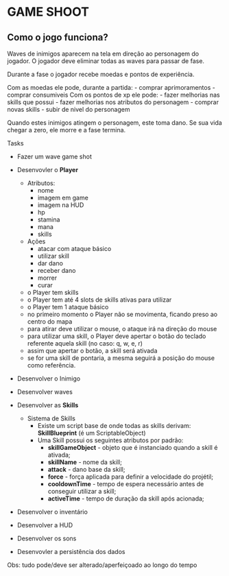 # GAME SHOOT

## Como o jogo funciona?

Waves de inimigos aparecem na tela em direção ao personagem do jogador.
O jogador deve eliminar todas as waves para passar de fase.

Durante a fase o jogador recebe moedas e pontos de experiência.

Com as moedas ele pode, durante a partida:
    - comprar aprimoramentos
    - comprar consumiveis
Com os pontos de xp ele pode:
    - fazer melhorias nas skills que possui
    - fazer melhorias nos atributos do personagem
    - comprar novas skills
    - subir de nivel do personagem

Quando estes inimigos atingem o personagem, este toma dano.
Se sua vida chegar a zero, ele morre e a fase termina.


Tasks

 - Fazer um wave game shot
 - Desenvovler o **Player**
    - Atributos:
        - nome
        - imagem em game
        - imagem na HUD
        - hp
        - stamina
        - mana
        - skills
    - Ações
        - atacar com ataque básico
        - utilizar skill
        - dar dano
        - receber dano
        - morrer
        - curar
    - o Player tem skills
    - o Player tem até 4 slots de skills ativas para utilizar
    - o Player tem 1 ataque básico
    - no primeiro momento o Player não se movimenta, ficando preso ao centro do mapa
    - para atirar deve utilizar o mouse, o ataque irá na direção do mouse
    - para utilizar uma skill, o Player deve apertar o botão do teclado referente aquela skill (no caso: q, w, e, r)
    - assim que apertar o botão, a skill será ativada
    - se for uma skill de pontaria, a mesma seguirá a posição do mouse como referência.

 - Desenvolver o Inimigo
 - Desenvolver waves
 - Desenvolver as **Skills**
    - Sistema de Skills
        - Existe um script base de onde todas as skills derivam: **SkillBlueprint** (é um ScriptableObject)
        - Uma Skill possui os seguintes atributos por padrão:
            - **skillGameObject** - objeto que é instanciado quando a skill é ativada;
            - **skillName** - nome da skill;
            - **attack** - dano base da skill;
            - **force** - força aplicada para definir a velocidade do projétil;
            - **cooldownTime** - tempo de espera necessário antes de conseguir utilizar a skill;
            - **activeTime** - tempo de duração da skill após acionada;


 - Desenvolver o inventário
 - Desenvolver a HUD
 - Desenvolver os sons
 - Desenvovler a persistência dos dados

Obs: tudo pode/deve ser alterado/aperfeiçoado ao longo do tempo